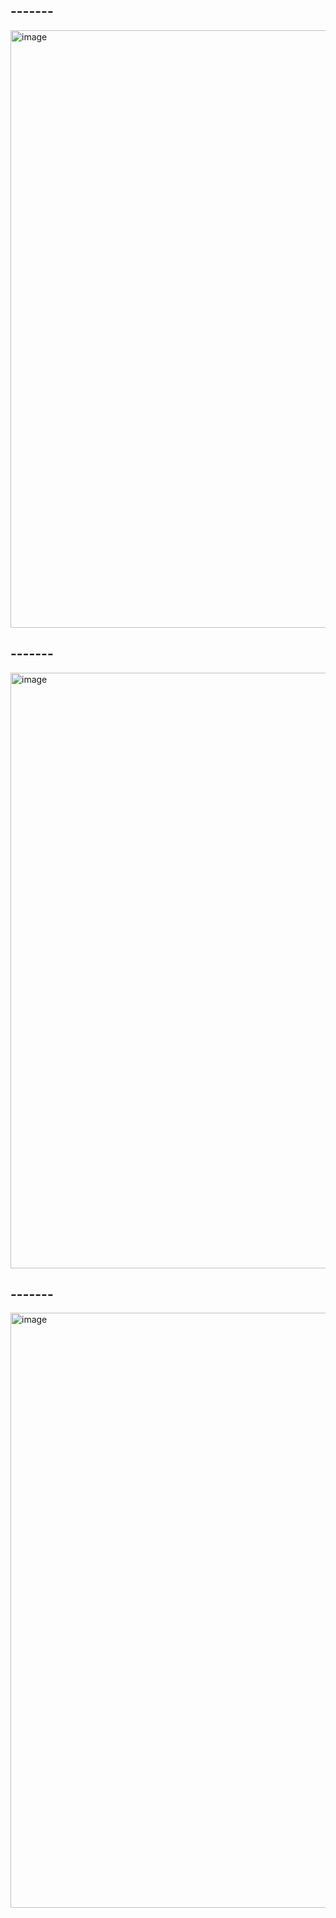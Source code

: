 ## -------

<img width="956" alt="image" src="https://github.com/jeggino/amsterdam_wookingplaan/assets/76209116/14822169-221b-45d7-afee-a7317a9f4760">

## -------

<img width="953" alt="image" src="https://github.com/jeggino/amsterdam_wookingplaan/assets/76209116/87265fe8-697f-4a3a-87d0-a228d8377fa3">

## -------

<img width="952" alt="image" src="https://github.com/jeggino/amsterdam_wookingplaan/assets/76209116/829e6d50-c563-4b3c-b955-e9dc231196fd">

